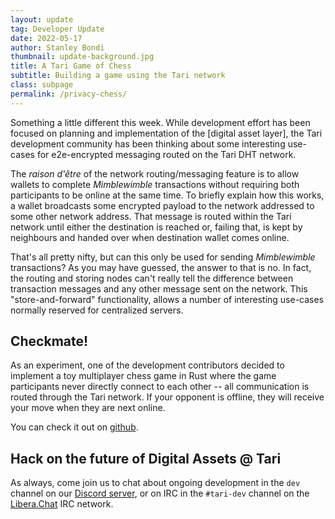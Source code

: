 ```yaml
---
layout: update
tag: Developer Update
date: 2022-05-17
author: Stanley Bondi
thumbnail: update-background.jpg
title: A Tari Game of Chess
subtitle: Building a game using the Tari network
class: subpage
permalink: /privacy-chess/
---
```


Something a little different this week. While development effort has been focused on planning and implementation of 
the [digital asset layer], the Tari development community has been thinking about some interesting use-cases for 
e2e-encrypted messaging routed on the Tari DHT network. 

The _raison d'être_ of the network routing/messaging feature is to allow wallets to complete _Mimblewimble_ transactions
without requiring both participants to be online at the same time. To briefly explain how this works, a wallet broadcasts 
some encrypted payload to the network addressed to some other network address. That message is routed within the Tari
network until either the destination is reached or, failing that, is kept by neighbours and handed over when destination 
wallet comes online.

That's all pretty nifty, but can this only be used for sending _Mimblewimble_ transactions? As you may have guessed, the 
answer to that is no. In fact, the routing and storing nodes can't really tell the difference between transaction messages 
and any other message sent on the network. This "store-and-forward" functionality, allows a number of interesting use-cases 
normally reserved for centralized servers.

## Checkmate!

As an experiment, one of the development contributors decided to implement a toy multiplayer chess game in Rust 
where the game participants never directly connect to each other -- all communication is routed through the Tari network.
If your opponent is offline, they will receive your move when they are next online.

You can check it out on [github](https://github.com/sdbondi/p2p-chess/releases).

[digital assets layer]: https://rfc.tari.com/RFC-0312_DANHighLevelSpecification.html

## Hack on the future of Digital Assets @ Tari

As always, come join us to chat about ongoing development in the `dev` channel on our [Discord server], or on IRC in the `#tari-dev` channel on the [Libera.Chat] IRC network.

[discord server]: https://discord.gg/q3Sfzb8S2V
[libera.chat]: https://libera.chat
[telegram]: https://t.me/tariproject

